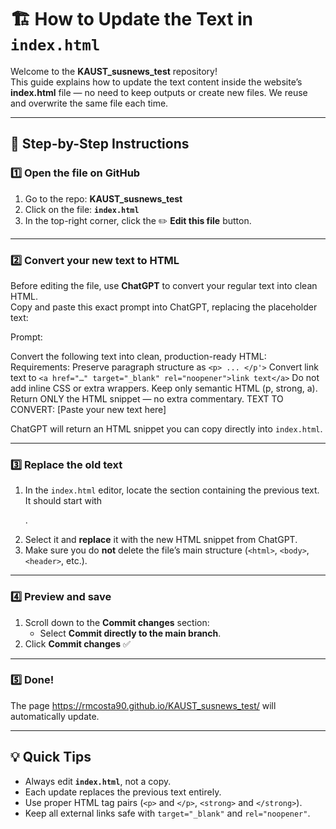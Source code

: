 # 🏗️ How to Update the Text in `index.html`

Welcome to the **KAUST_susnews_test** repository!  
This guide explains how to update the text content inside the website’s **index.html** file — no need to keep outputs or create new files. We reuse and overwrite the same file each time.

---

## 🔹 Step-by-Step Instructions

### **1️⃣ Open the file on GitHub**
1. Go to the repo: **KAUST_susnews_test**  
2. Click on the file: **`index.html`**  
3. In the top-right corner, click the ✏️ **Edit this file** button.

---

### **2️⃣ Convert your new text to HTML**

Before editing the file, use **ChatGPT** to convert your regular text into clean HTML.  
Copy and paste this exact prompt into ChatGPT, replacing the placeholder text:

Prompt:

  Convert the following text into clean, production-ready HTML:
  Requirements:
  Preserve paragraph structure as `<p> ... </p'>`
  Convert link text to `<a href="…" target="_blank" rel="noopener">link text</a>`
  Do not add inline CSS or extra wrappers.
  Keep only semantic HTML (p, strong, a).
  Return ONLY the HTML snippet — no extra commentary.
  TEXT TO CONVERT:
  [Paste your new text here]

  
ChatGPT will return an HTML snippet you can copy directly into `index.html`.

---

### **3️⃣ Replace the old text**
1. In the `index.html` editor, locate the section containing the previous text. It should start with <p>.  
2. Select it and **replace** it with the new HTML snippet from ChatGPT.  
3. Make sure you do **not** delete the file’s main structure (`<html>`, `<body>`, `<header>`, etc.).

---

### **4️⃣ Preview and save** 
1. Scroll down to the **Commit changes** section:  
   - Select **Commit directly to the main branch**.  
2. Click **Commit changes** ✅

---

### **5️⃣ Done!**
The page https://rmcosta90.github.io/KAUST_susnews_test/ will automatically update.

---

## 💡 Quick Tips
- Always edit **`index.html`**, not a copy.  
- Each update replaces the previous text entirely.  
- Use proper HTML tag pairs (`<p>` and `</p>`, `<strong>` and `</strong>`).  
- Keep all external links safe with `target="_blank"` and `rel="noopener"`.  
